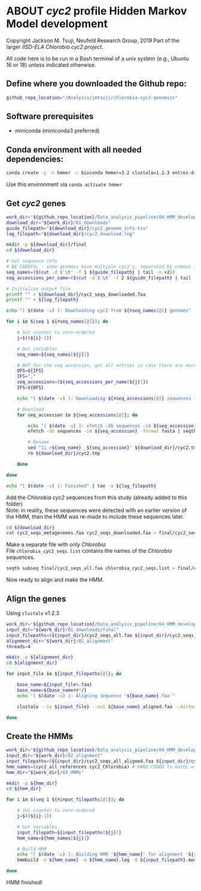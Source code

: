 # ABOUT *cyc2* profile Hidden Markov Model development
Copyright Jackson M. Tsuji, Neufeld Research Group, 2019
Part of the larger *IISD-ELA Chlorobia cyc2 project*.

All code here is to be run in a Bash terminal of a unix system (e.g., Ubuntu 16 or 18) unless indicated otherwise.

## Define where you downloaded the Github repo:
```bash
github_repo_location="/Analysis/jmtsuji/chlorobia-cyc2-genomics"
```

## Software prerequisites
- miniconda (miniconda3 preferred)

## Conda environment with all needed dependencies:
```bash
conda create -y -n hmmer -c bioconda hmmer=3.2 clustalo=1.2.3 entrez-direct=11 seqtk=1.3
```
Use this environment via `conda activate hmmer`


## Get *cyc2* genes
```bash
work_dir="${github_repo_location}/Data_analysis_pipeline/04_HMM_development"
download_dir="${work_dir}/01_downloads"
guide_filepath="${download_dir}/cyc2_genome_info.tsv"
log_filepath="${download_dir}/cyc2_download.log"

mkdir -p ${download_dir}/final
cd ${download_dir}

# Get sequence info
# BE CAREFUL - some genomes have multiple cyc2's, separated by commas in the file. Must temporarily adjust the Internal Field Separator (IFS) - see below.
seq_names=($(cut -d $'\t' -f 1 ${guide_filepath} | tail -n +2))
seq_accessions_per_name=($(cut -d $'\t' -f 2 ${guide_filepath} | tail -n +2))

# Initialize output file
printf "" > ${download_dir}/cyc2_seqs_downloaded.faa
printf "" > ${log_filepath}

echo "[ $(date -u) ]: Downloading cyc2 from ${#seq_names[@]} genomes" | tee -a ${log_filepath}

for i in $(seq 1 ${#seq_names[@]}); do

    # Set counter to zero-ordered
    j=$((${i}-1))

    # Get variables
    seq_name=${seq_names[${j}]}

    # BUT for the seq accession, get all entries in case there are more than one (comma separated)
    OFS=${IFS}
    IFS=","
    seq_accessions=(${seq_accessions_per_name[${j}]})
    IFS=${OFS}

    echo "[ $(date -u) ]: Downloading ${#seq_accessions[@]} sequences for '${seq_name}'" | tee -a ${log_filepath}

    # Download
    for seq_accession in ${seq_accessions[@]}; do

        echo "[ $(date -u) ]: efetch -db sequences -id ${seq_accession} -format fasta" | tee -a ${log_filepath}
        efetch -db sequences -id ${seq_accession} -format fasta | seqtk seq -A | tail -n +2 > ${download_dir}/cyc2.tmp

        # Rename
        sed "1i >${seq_name}__${seq_accession}" ${download_dir}/cyc2.tmp >> ${download_dir}/cyc2_seqs_downloaded.faa
        rm ${download_dir}/cyc2.tmp

    done

done

echo "[ $(date -u) ]: Finished" | tee -a ${log_filepath}
```

Add the *Chlorobia* *cyc2* sequences from this study (already added to this folder)  
Note: in reality, these sequences were detected with an earlier version of the HMM, then the HMM was re-made to include these sequences later.
```bash
cd ${download_dir}
cat cyc2_seqs_metagenomes.faa cyc2_seqs_downloaded.faa > final/cyc2_seqs_all.faa
```

Make a separate file with only *Chlorobia*  
File `chlorobia_cyc2_seqs.list` contains the names of the *Chlorobia* sequences.
```bash
seqtk subseq final/cyc2_seqs_all.faa chlorobia_cyc2_seqs.list > final/cyc2_seqs_chlorobia.faa
```

Now ready to align and make the HMM.

## Align the genes
Using `clustalo` v1.2.3

```bash
work_dir="${github_repo_location}/Data_analysis_pipeline/04_HMM_development"
input_dir="${work_dir}/01_downloads/final"
input_filepaths=(${input_dir}/cyc2_seqs_all.faa ${input_dir}/cyc2_seqs_chlorobia.faa) # HARD-CODED
alignment_dir="${work_dir}/02_alignment"
threads=4

mkdir -p ${alignment_dir}
cd ${alignment_dir}

for input_file in ${input_filepaths[@]}; do

    base_name=${input_file%.faa}
    base_name=${base_name##*/}
    echo "[ $(date -u) ]: Aligning sequence '${base_name}.faa'"

    clustalo --in ${input_file} --out ${base_name}_aligned.faa --distmat-out=${base_name}_distmat.txt --full --percent-id --threads=${threads} --verbose 2>&1 | tee ${base_name}_alignment.log

done
```

## Create the HMMs
```bash
work_dir="${github_repo_location}/Data_analysis_pipeline/04_HMM_development"
input_dir="${work_dir}/02_alignment"
input_filepaths=(${input_dir}/cyc2_seqs_all_aligned.faa ${input_dir}/cyc2_seqs_chlorobia_aligned.faa) # HARD-CODED
hmm_names=(cyc2_all_references cyc2_Chlorobia) # HARD-CODED to mathc with above
hmm_dir="${work_dir}/03_HMMs"

mkdir -p ${hmm_dir}
cd ${hmm_dir}

for i in $(seq 1 ${#input_filepaths[@]}); do

    # Set counter to zero-ordered
    j=$((${i}-1))

    # Get variables
    input_filepath=${input_filepaths[${j}]}
    hmm_name=${hmm_names[${j}]}

    # Build HMM
    echo "[ $(date -u) ]: Building HMM '${hmm_name}' for alignment '${input_filepath##*/}'"
    hmmbuild -n ${hmm_name} -o ${hmm_name}.log -O ${input_filepath}.mod ${hmm_name}.hmm ${input_filepath}

done
```

HMM finished!


